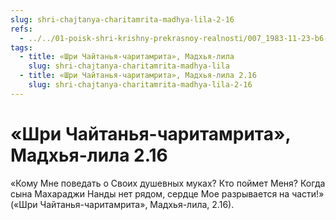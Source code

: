 ```yaml
---
slug: shri-chajtanya-charitamrita-madhya-lila-2-16
refs:
  - ../../01-poisk-shri-krishny-prekrasnoy-realnosti/007_1983-11-23-b6-c_sridharmj_bozhestvennoe_bezumie_nahodjashhihsja_v_poiske_shri_krishny.md
tags:
  - title: «Шри Чайтанья-чаритамрита», Мадхья-лила
    slug: shri-chajtanya-charitamrita-madhya-lila
  - title: «Шри Чайтанья-чаритамрита», Мадхья-лила 2.16
    slug: shri-chajtanya-charitamrita-madhya-lila-2-16
---
```


# «Шри Чайтанья-чаритамрита», Мадхья-лила 2.16

«Кому Мне поведать о Своих душевных муках? Кто поймет Меня? Когда сына Махараджи Нанды нет рядом, сердце Мое разрывается на части!» («Шри Чайтанья-чаритамрита», Мадхья-лила, 2.16).



